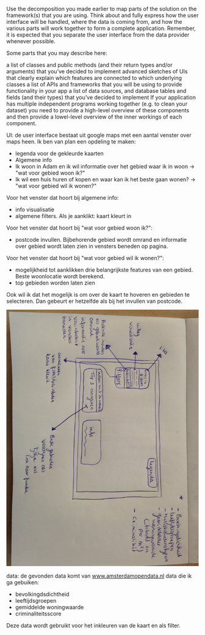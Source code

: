 Use the decomposition you made earlier to map parts of the solution on the framework(s) that you are using. Think about and fully express how the user interface will be handled, where the data is coming from, and how the various parts will work together to form a complete application. Remember, it is expected that you separate the user interface from the data provider whenever possible.

Some parts that you may describe here:

a list of classes and public methods (and their return types and/or arguments) that you’ve decided to implement
advanced sketches of UIs that clearly explain which features are connected to which underlying classes
a list of APIs and frameworks that you will be using to provide functionality in your app
a list of data sources, and database tables and fields (and their types) that you’ve decided to implement
If your application has multiple independent programs working together (e.g. to clean your dataset) you need to provide a high-level overview of these components and then provide a lowel-level overview of the inner workings of each component.



UI: de user interface bestaat uit google maps met een aantal venster over maps heen.
Ik ben van plan een opdeling te maken: 
- legenda voor de gekleurde kaarten
- Algemene info
- Ik woon in Adam en ik wil informatie over het gebied waar ik in woon -> "wat voor gebied woon ik?"
- Ik wil een huis huren of kopen en waar kan ik het beste gaan wonen? -> "wat voor gebied wil ik wonen?"

Voor het venster dat hoort bij algemene info:
- info visualisatie
- algemene filters. Als je aanklikt: kaart kleurt in

Voor het venster dat hoort bij "wat voor gebied woon ik?":
- postcode invullen. Bijbehorende gebied wordt omrand en informatie over gebied wordt laten zien in vensters beneden op pagina.

Voor het venster dat hoort bij "wat voor gebied wil ik wonen?":
- mogelijkheid tot aanklikken drie belangrijkste features van een gebied. Beste woonlocatie wordt berekend.
- top gebieden worden laten zien

Ook wil ik dat het mogelijk is om over de kaart te hoveren en gebieden te selecteren. Dan gebeurt er hetzelfde als bij het invullen van postcode.

![Alt text](https://github.com/IrisdeVries/project/blob/master/doc/IMG_3715.JPG)


data: de gevonden data komt van www.amsterdamopendata.nl
data die ik ga gebuiken:
- bevolkingdsdichtheid
- leeftijdsgroepen
- gemiddelde woningwaarde
- criminaliteitsscore

Deze data wordt gebruikt voor het inkleuren van de kaart en als filter.